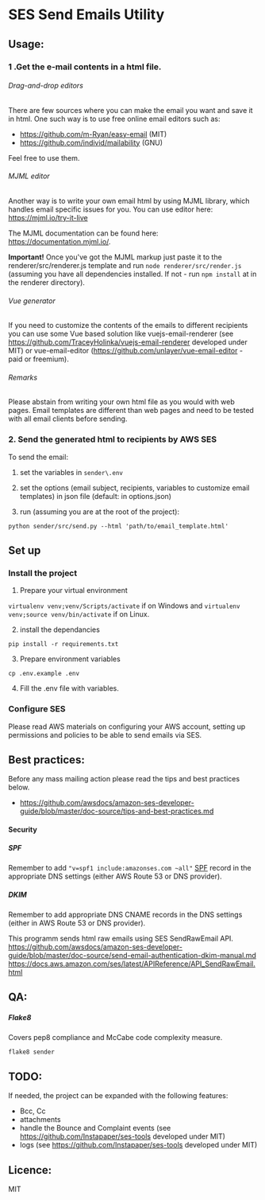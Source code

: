 # SES Send Emails Utility

## Usage:

### 1 .Get the e-mail contents in a html file.

###### Drag-and-drop editors

There are few sources where you can make the email you want and save it in html. One such way is to use free online email editors such as:

- https://github.com/m-Ryan/easy-email (MIT)
- https://github.com/individ/mailability (GNU)

Feel free to use them.

###### MJML editor

Another way is to write your own email html by using MJML library, which handles email specific issues for you.
You can use editor here:
https://mjml.io/try-it-live

The MJML documentation can be found here: https://documentation.mjml.io/.

<b>Important!</b> Once you've got the MJML markup just paste it to the renderer/src/renderer.js template and run `node renderer/src/render.js` (assuming you have all dependencies installed. If not - run `npm install` at in the renderer directory).

###### Vue generator

If you need to customize the contents of the emails to different recipients you can use some Vue based solution like vuejs-email-renderer (see https://github.com/TraceyHolinka/vuejs-email-renderer developed under MIT) or vue-email-editor (https://github.com/unlayer/vue-email-editor - paid or freemium).

###### Remarks

Please abstain from writing your own html file as you would with web pages. Email templates are different than web pages and need to be tested with all email clients before sending.

### 2. Send the generated html to recipients by AWS SES

To send the email:

1. set the variables in `sender\.env`

2. set the options (email subject, recipients, variables to customize email templates) in json file (default: in options.json)

3. run (assuming you are at the root of the project):

`python sender/src/send.py --html 'path/to/email_template.html'`

## Set up

### Install the project

1. Prepare your virtual environment

`virtualenv venv;venv/Scripts/activate` if on Windows and `virtualenv venv;source venv/bin/activate` if on Linux.

2. install the dependancies

`pip install -r requirements.txt`

3. Prepare environment variables

`cp .env.example .env`

4. Fill the .env file with variables.

### Configure SES

Please read AWS materials on configuring your AWS account, setting up permissions and policies to be able to send emails via SES.

## Best practices:

Before any mass mailing action please read the tips and best practices below.

- https://github.com/awsdocs/amazon-ses-developer-guide/blob/master/doc-source/tips-and-best-practices.md

#### Security

##### SPF

Remember to add `"v=spf1 include:amazonses.com ~all"` [SPF] record in the appropriate DNS settings (either AWS Route 53 or DNS provider).

##### DKIM

Remember to add appropriate DNS CNAME records in the DNS settings (either in AWS Route 53 or DNS provider).

This programm sends html raw emails using SES SendRawEmail API.
https://github.com/awsdocs/amazon-ses-developer-guide/blob/master/doc-source/send-email-authentication-dkim-manual.md
https://docs.aws.amazon.com/ses/latest/APIReference/API_SendRawEmail.html

## QA:

##### Flake8

Covers pep8 compliance and McCabe code complexity measure.

`flake8 sender`

## TODO:

If needed, the project can be expanded with the following features:

- Bcc, Cc
- attachments
- handle the Bounce and Complaint events (see https://github.com/Instapaper/ses-tools developed under MIT)
- logs (see https://github.com/Instapaper/ses-tools developed under MIT)

## Licence:

MIT

[spf]: https://github.com/awsdocs/amazon-ses-developer-guide/blob/master/doc-source/send-email-authentication-spf.md
